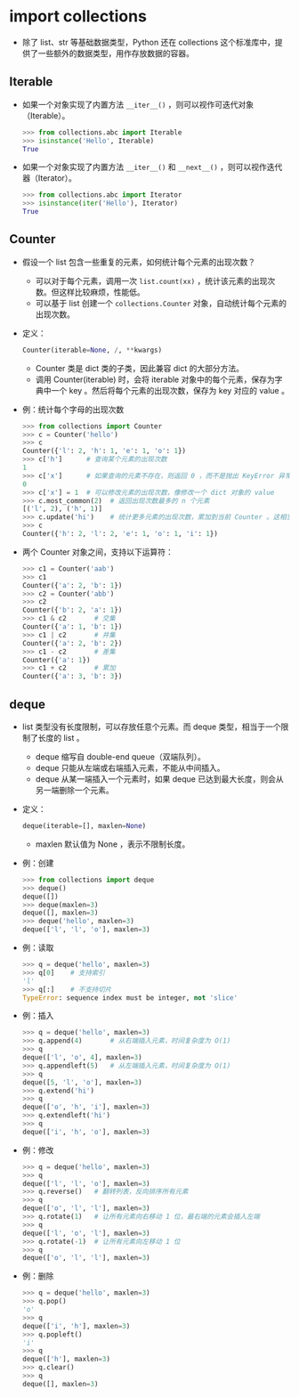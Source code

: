 # import collections

- 除了 list、str 等基础数据类型，Python 还在 collections 这个标准库中，提供了一些额外的数据类型，用作存放数据的容器。

## Iterable

- 如果一个对象实现了内置方法 `__iter__()` ，则可以视作可迭代对象（Iterable）。
  ```py
  >>> from collections.abc import Iterable
  >>> isinstance('Hello', Iterable)
  True
  ```

- 如果一个对象实现了内置方法 `__iter__()` 和 `__next__()` ，则可以视作迭代器（Iterator）。
  ```py
  >>> from collections.abc import Iterator
  >>> isinstance(iter('Hello'), Iterator)
  True
  ```

## Counter

- 假设一个 list 包含一些重复的元素，如何统计每个元素的出现次数？
  - 可以对于每个元素，调用一次 `list.count(xx)` ，统计该元素的出现次数。但这样比较麻烦，性能低。
  - 可以基于 list 创建一个 `collections.Counter` 对象，自动统计每个元素的出现次数。

- 定义：
  ```py
  Counter(iterable=None, /, **kwargs)
  ```
  - Counter 类是 dict 类的子类，因此兼容 dict 的大部分方法。
  - 调用 Counter(iterable) 时，会将 iterable 对象中的每个元素，保存为字典中一个 key 。然后将每个元素的出现次数，保存为 key 对应的 value 。

- 例：统计每个字母的出现次数
  ```py
  >>> from collections import Counter
  >>> c = Counter('hello')
  >>> c
  Counter({'l': 2, 'h': 1, 'e': 1, 'o': 1})
  >>> c['h']      # 查询某个元素的出现次数
  1
  >>> c['x']      # 如果查询的元素不存在，则返回 0 ，而不是抛出 KeyError 异常
  0
  >>> c['x'] = 1  # 可以修改元素的出现次数，像修改一个 dict 对象的 value
  >>> c.most_common(2)  # 返回出现次数最多的 n 个元素
  [('l', 2), ('h', 1)]
  >>> c.update('hi')    # 统计更多元素的出现次数，累加到当前 Counter 。这相当于 c += Counter('hi')
  >>> c
  Counter({'h': 2, 'l': 2, 'e': 1, 'o': 1, 'i': 1})
  ```

- 两个 Counter 对象之间，支持以下运算符：
  ```py
  >>> c1 = Counter('aab')
  >>> c1
  Counter({'a': 2, 'b': 1})
  >>> c2 = Counter('abb')
  >>> c2
  Counter({'b': 2, 'a': 1})
  >>> c1 & c2       # 交集
  Counter({'a': 1, 'b': 1})
  >>> c1 | c2       # 并集
  Counter({'a': 2, 'b': 2})
  >>> c1 - c2       # 差集
  Counter({'a': 1})
  >>> c1 + c2       # 累加
  Counter({'a': 3, 'b': 3})
  ```

## deque

- list 类型没有长度限制，可以存放任意个元素。而 deque 类型，相当于一个限制了长度的 list 。
  - deque 缩写自 double-end queue（双端队列）。
  - deque 只能从左端或右端插入元素，不能从中间插入。
  - deque 从某一端插入一个元素时，如果 deque 已达到最大长度，则会从另一端删除一个元素。

- 定义：
  ```py
  deque(iterable=[], maxlen=None)
  ```
  - maxlen 默认值为 None ，表示不限制长度。

- 例：创建
  ```py
  >>> from collections import deque
  >>> deque()
  deque([])
  >>> deque(maxlen=3)
  deque([], maxlen=3)
  >>> deque('hello', maxlen=3)
  deque(['l', 'l', 'o'], maxlen=3)
  ```

- 例：读取
  ```py
  >>> q = deque('hello', maxlen=3)
  >>> q[0]    # 支持索引
  'l'
  >>> q[:]    # 不支持切片
  TypeError: sequence index must be integer, not 'slice'
  ```

- 例：插入
  ```py
  >>> q = deque('hello', maxlen=3)
  >>> q.append(4)       # 从右端插入元素，时间复杂度为 O(1)
  >>> q
  deque(['l', 'o', 4], maxlen=3)
  >>> q.appendleft(5)   # 从左端插入元素，时间复杂度为 O(1)
  >>> q
  deque([5, 'l', 'o'], maxlen=3)
  >>> q.extend('hi')
  >>> q
  deque(['o', 'h', 'i'], maxlen=3)
  >>> q.extendleft('hi')
  >>> q
  deque(['i', 'h', 'o'], maxlen=3)
  ```

- 例：修改
  ```py
  >>> q = deque('hello', maxlen=3)
  >>> q
  deque(['l', 'l', 'o'], maxlen=3)
  >>> q.reverse()   # 翻转列表，反向排序所有元素
  >>> q
  deque(['o', 'l', 'l'], maxlen=3)
  >>> q.rotate(1)   # 让所有元素向右移动 1 位，最右端的元素会插入左端
  >>> q
  deque(['l', 'o', 'l'], maxlen=3)
  >>> q.rotate(-1)  # 让所有元素向左移动 1 位
  >>> q
  deque(['o', 'l', 'l'], maxlen=3)
  ```

- 例：删除
  ```py
  >>> q = deque('hello', maxlen=3)
  >>> q.pop()
  'o'
  >>> q
  deque(['i', 'h'], maxlen=3)
  >>> q.popleft()
  'i'
  >>> q
  deque(['h'], maxlen=3)
  >>> q.clear()
  >>> q
  deque([], maxlen=3)
  ```
